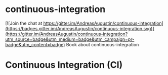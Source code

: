 # continuous-integration

[![Join the chat at https://gitter.im/AndreasAugustin/continuous-integration](https://badges.gitter.im/AndreasAugustin/continuous-integration.svg)](https://gitter.im/AndreasAugustin/continuous-integration?utm_source=badge&utm_medium=badge&utm_campaign=pr-badge&utm_content=badge)
Book about continuous-integration

# Continuous Integration (CI)
